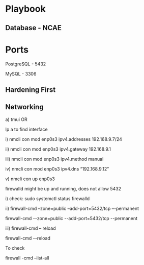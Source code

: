 # Playbook

## Database - NCAE 

# Ports

PostgreSQL - 5432 

MySQL - 3306

## Hardening First


## Networking 

a) tmui OR

Ip a to find interface

i) nmcli con mod enp0s3 ipv4.addresses 192.168.9.7/24

ii) nmcli con mod enp0s3 ipv4.gateway 192.168.9.1

iii) nmcli con mod enp0s3 ipv4.method manual

iv) nmcli con mod enp0s3 ipv4.dns “192.168.9.12”

v) nmcli con up enp0s3



firewalld might be up and running, does not allow 5432

i) check: sudo systemctl status firewalld

ii) firewall-cmd –zone=public –add-port=5432/tcp –-permanent

firewall-cmd --zone=public --add-port=5432/tcp --permanent


iii) firewall-cmd – reload

firewall-cmd --reload

To check 

firewall -cmd –list-all
